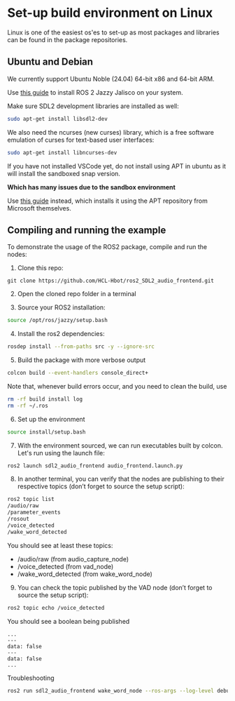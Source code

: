 # Set-up build environment on Linux

Linux is one of the easiest os'es to set-up as most packages and libraries can be found in the package repositories.

## Ubuntu and Debian

We currently support Ubuntu Noble (24.04) 64-bit x86 and 64-bit ARM.

Use [this guide](https://docs.ros.org/en/jazzy/Installation/Ubuntu-Install-Debians.html) to install ROS 2 Jazzy Jalisco on your system.

Make sure SDL2 development libraries are installed as well:

```bash
sudo apt-get install libsdl2-dev
```

We also need the ncurses (new curses) library, which is a free software emulation of curses for text-based user interfaces:
```bash
sudo apt-get install libncurses-dev
```

If you have not installed VSCode yet, do not install using APT in ubuntu as it will install the sandboxed snap version.

**Which has many issues due to the sandbox environment**

Use [this guide](https://code.visualstudio.com/docs/setup/linux) instead, which installs it using the APT repository from Microsoft themselves.


## Compiling and running the example

To demonstrate the usage of the ROS2 package, compile and run the nodes:

1. Clone this repo:
```
git clone https://github.com/HCL-Hbot/ros2_SDL2_audio_frontend.git
```

2. Open the cloned repo folder in a terminal


3. Source your ROS2 installation:

```bash
source /opt/ros/jazzy/setup.bash
```

4. Install the ros2 dependencies:
```bash
rosdep install --from-paths src -y --ignore-src
```

5. Build the package with more verbose output

```bash
colcon build --event-handlers console_direct+
```

Note that, whenever build errors occur, and you need to clean the build, use

```bash
rm -rf build install log
rm -rf ~/.ros
```

6. Set up the environment

```bash
source install/setup.bash
```

7. With the environment sourced, we can run executables built by colcon. Let's run using the launch file:

```bash
ros2 launch sdl2_audio_frontend audio_frontend.launch.py
```

8. In another terminal, you can verify that the nodes are publishing to their respective topics (don’t forget to source the setup script):
```bash
ros2 topic list
/audio/raw
/parameter_events
/rosout
/voice_detected
/wake_word_detected
```
You should see at least these topics:
- /audio/raw (from audio_capture_node)
- /voice_detected (from vad_node)
- /wake_word_detected (from wake_word_node)

9. You can check the topic published by the VAD node (don’t forget to source the setup script):
```bash
ros2 topic echo /voice_detected
```

You should see a boolean being published
```
...
---
data: false
---
data: false
...
```

Troubleshooting
```bash
ros2 run sdl2_audio_frontend wake_word_node --ros-args --log-level debug
```